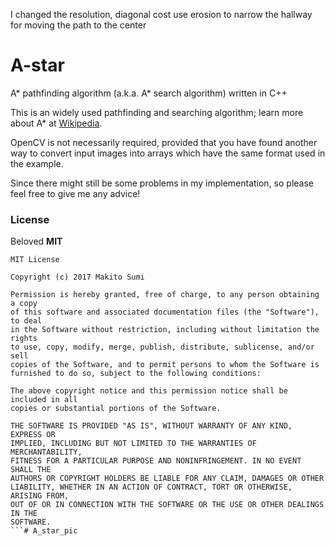 I changed the resolution, diagonal cost
use erosion to narrow the hallway for moving the path to the center


# A-star
A* pathfinding algorithm (a.k.a. A* search algorithm) written in C++

This is an widely used pathfinding and searching algorithm; learn more about A* at [Wikipedia](https://en.wikipedia.org/wiki/A*_search_algorithm).

OpenCV is not necessarily required, provided that you have found another way to convert input images into arrays which have the same format used in the example.

Since there might still be some problems in my implementation, so please feel free to give me any advice!


### License
Beloved **MIT**

```
MIT License

Copyright (c) 2017 Makito Sumi

Permission is hereby granted, free of charge, to any person obtaining a copy
of this software and associated documentation files (the "Software"), to deal
in the Software without restriction, including without limitation the rights
to use, copy, modify, merge, publish, distribute, sublicense, and/or sell
copies of the Software, and to permit persons to whom the Software is
furnished to do so, subject to the following conditions:

The above copyright notice and this permission notice shall be included in all
copies or substantial portions of the Software.

THE SOFTWARE IS PROVIDED "AS IS", WITHOUT WARRANTY OF ANY KIND, EXPRESS OR
IMPLIED, INCLUDING BUT NOT LIMITED TO THE WARRANTIES OF MERCHANTABILITY,
FITNESS FOR A PARTICULAR PURPOSE AND NONINFRINGEMENT. IN NO EVENT SHALL THE
AUTHORS OR COPYRIGHT HOLDERS BE LIABLE FOR ANY CLAIM, DAMAGES OR OTHER
LIABILITY, WHETHER IN AN ACTION OF CONTRACT, TORT OR OTHERWISE, ARISING FROM,
OUT OF OR IN CONNECTION WITH THE SOFTWARE OR THE USE OR OTHER DEALINGS IN THE
SOFTWARE.
```# A_star_pic
